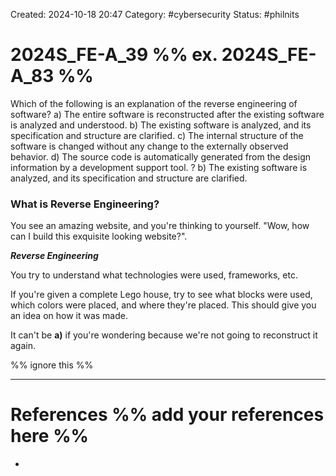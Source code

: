 Created: 2024-10-18 20:47
Category: #cybersecurity
Status: #philnits



# 2024S_FE-A_39 %% ex. 2024S_FE-A_83 %%

Which of the following is an explanation of the reverse engineering of software?
a) The entire software is reconstructed after the existing software is analyzed and understood.
b) The existing software is analyzed, and its specification and structure are clarified.
c) The internal structure of the software is changed without any change to the externally observed behavior.
d) The source code is automatically generated from the design information by a development support tool.
?
b) The existing software is analyzed, and its specification and structure are clarified.
### What is Reverse Engineering?
You see an amazing website, and you're thinking to yourself. "Wow, how can I build this exquisite looking website?".

***Reverse Engineering***

You try to understand what technologies were used, frameworks, etc.

If you're given a complete Lego house, try to see what blocks were used, which colors were placed, and where they're placed. This should give you an idea on how it was made.

It can't be **a)** if you're wondering because we're not going to reconstruct it again.


%% ignore this %%
<!--SR:!2025-05-11,60,310-->
---









# References %% add your references here %%
- 